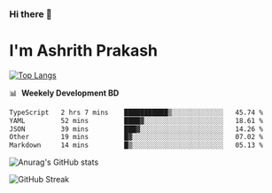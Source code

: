 ### Hi there 👋
# I'm Ashrith Prakash

[![Top Langs](https://github-readme-stats.vercel.app/api/top-langs/?username=xxcheckmatexx&count_private=true&include_all_commits=true&show_icons=true&line_height=20&title_color=FFFFFF&icon_color=FFFFFF&text_color=FFFFFF&bg_color=0D1117&langs_count=8)](https://github.com/anuraghazra/github-readme-stats)

📊 &nbsp;**Weekely Development BD**

<!--START_SECTION:waka-->

```txt
TypeScript   2 hrs 7 mins    ███████████▒░░░░░░░░░░░░░   45.74 %
YAML         52 mins         ████▓░░░░░░░░░░░░░░░░░░░░   18.61 %
JSON         39 mins         ███▓░░░░░░░░░░░░░░░░░░░░░   14.26 %
Other        19 mins         █▓░░░░░░░░░░░░░░░░░░░░░░░   07.02 %
Markdown     14 mins         █▒░░░░░░░░░░░░░░░░░░░░░░░   05.13 %
```

<!--END_SECTION:waka-->

![Anurag's GitHub stats](https://github-readme-stats.vercel.app/api?username=xxcheckmatexx&count_private=true&show_icons=true&theme=merko)  

![GitHub Streak](http://github-readme-streak-stats.herokuapp.com?user=xxcheckmatexx&theme=merko&hide_border=true&date_format=M%20j%5B%2C%20Y%5D&fire=DD0E0B)
<br/>
